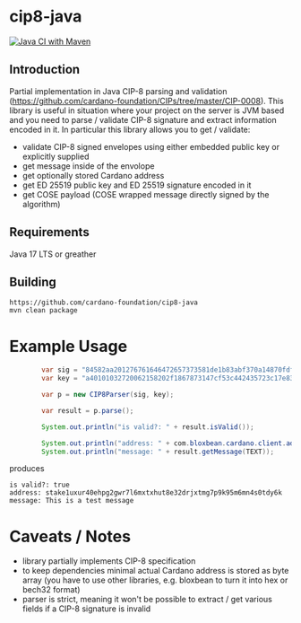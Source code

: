 # cip8-java

[![Java CI with Maven](https://github.com/cardano-foundation/cip8-java/actions/workflows/maven.yml/badge.svg)](https://github.com/cardano-foundation/cip8-java/actions/workflows/maven.yml)

## Introduction
Partial implementation in Java CIP-8 parsing and validation (https://github.com/cardano-foundation/CIPs/tree/master/CIP-0008). This library is useful in situation where your project on the server is JVM based and you need to parse / validate CIP-8 signature and extract information encoded in it. In particular this library allows you to get / validate:
- validate CIP-8 signed envelopes using either embedded public key or explicitly supplied
- get message inside of the envolope
- get optionally stored Cardano address
- get ED 25519 public key and ED 25519 signature encoded in it
- get COSE payload (COSE wrapped message directly signed by the algorithm)

## Requirements
Java 17 LTS or greather

## Building
```
https://github.com/cardano-foundation/cip8-java
mvn clean package
```

# Example Usage
```java
        var sig = "84582aa201276761646472657373581de1b83abf370a14870fdfd6ccb35f8b3e62a68e465ed1e096c5a6f5b9d6a166686173686564f4565468697320697320612074657374206d657373616765584042e2bfc4e1929769a0501b884f66794ae3485860f42c01b70fac37f75e40af074c6b2a61b04c6cf8a493c0dced1455b4f1129dbf653ad9801c52ce49ff6d5a0e";
        var key = "a40101032720062158202f1867873147cf53c442435723c17e83beeb8e2153851cd73ccfb1b5e68994a4";

        var p = new CIP8Parser(sig, key);

        var result = p.parse();

        System.out.println("is valid?: " + result.isValid());

        System.out.println("address: " + com.bloxbean.cardano.client.address.util.AddressUtil.bytesToAddress(result.getAddress().orElseThrow()));
        System.out.println("message: " + result.getMessage(TEXT));
```
produces
```out
is valid?: true
address: stake1uxur40ehpg2gwr7l6mxtxhut8e32drjxtmg7p9k95m6mn4s0tdy6k
message: This is a test message
```


# Caveats / Notes
- library partially implements CIP-8 specification
- to keep dependencies minimal actual Cardano address is stored as byte array (you have to use other libraries, e.g. bloxbean to turn it into hex or bech32 format)
- parser is strict, meaning it won't be possible to extract / get various fields if a CIP-8 signature is invalid

